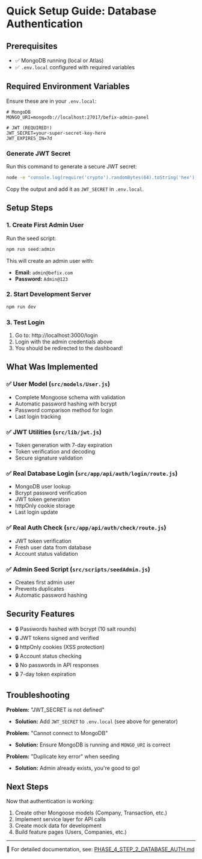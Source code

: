 # Quick Setup Guide: Database Authentication

## Prerequisites

- ✅ MongoDB running (local or Atlas)
- ✅ `.env.local` configured with required variables

## Required Environment Variables

Ensure these are in your `.env.local`:

```env
# MongoDB
MONGO_URI=mongodb://localhost:27017/befix-admin-panel

# JWT (REQUIRED!)
JWT_SECRET=your-super-secret-key-here
JWT_EXPIRES_IN=7d
```

### Generate JWT Secret

Run this command to generate a secure JWT secret:

```bash
node -e "console.log(require('crypto').randomBytes(64).toString('hex'))"
```

Copy the output and add it as `JWT_SECRET` in `.env.local`.

## Setup Steps

### 1. Create First Admin User

Run the seed script:

```bash
npm run seed:admin
```

This will create an admin user with:
- **Email:** `admin@befix.com`
- **Password:** `Admin@123`

### 2. Start Development Server

```bash
npm run dev
```

### 3. Test Login

1. Go to: http://localhost:3000/login
2. Login with the admin credentials above
3. You should be redirected to the dashboard!

## What Was Implemented

### ✅ User Model (`src/models/User.js`)
- Complete Mongoose schema with validation
- Automatic password hashing with bcrypt
- Password comparison method for login
- Last login tracking

### ✅ JWT Utilities (`src/lib/jwt.js`)
- Token generation with 7-day expiration
- Token verification and decoding
- Secure signature validation

### ✅ Real Database Login (`src/app/api/auth/login/route.js`)
- MongoDB user lookup
- Bcrypt password verification
- JWT token generation
- httpOnly cookie storage
- Last login update

### ✅ Real Auth Check (`src/app/api/auth/check/route.js`)
- JWT token verification
- Fresh user data from database
- Account status validation

### ✅ Admin Seed Script (`src/scripts/seedAdmin.js`)
- Creates first admin user
- Prevents duplicates
- Automatic password hashing

## Security Features

- 🔒 Passwords hashed with bcrypt (10 salt rounds)
- 🔒 JWT tokens signed and verified
- 🔒 httpOnly cookies (XSS protection)
- 🔒 Account status checking
- 🔒 No passwords in API responses
- 🔒 7-day token expiration

## Troubleshooting

**Problem:** "JWT_SECRET is not defined"
- **Solution:** Add `JWT_SECRET` to `.env.local` (see above for generator)

**Problem:** "Cannot connect to MongoDB"
- **Solution:** Ensure MongoDB is running and `MONGO_URI` is correct

**Problem:** "Duplicate key error" when seeding
- **Solution:** Admin already exists, you're good to go!

## Next Steps

Now that authentication is working:
1. Create other Mongoose models (Company, Transaction, etc.)
2. Implement service layer for API calls
3. Create mock data for development
4. Build feature pages (Users, Companies, etc.)

---

📖 For detailed documentation, see: [PHASE_4_STEP_2_DATABASE_AUTH.md](./PHASE_4_STEP_2_DATABASE_AUTH.md)

